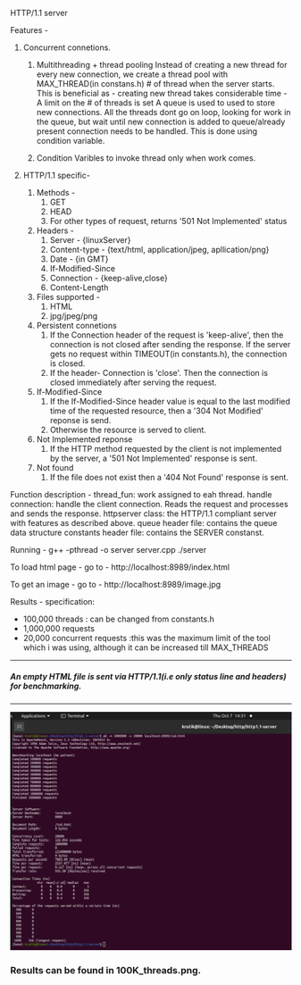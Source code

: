 HTTP/1.1 server

Features -

1. Concurrent connetions.

   1. Multithreading + thread pooling
      Instead of creating a new thread for every new connection, we create a thread pool with MAX_THREAD(in constans.h) # of thread when the server starts.
      This is beneficial as - creating new thread takes considerable time - A limit on the # of threads is set
      A queue is used to used to store new connections.
      All the threads dont go on loop, looking for work in the queue, but wait until new connection is added to queue/already present connection needs to be handled. This is done using condition variable.

   2. Condition Varibles to invoke thread only when work comes.

2. HTTP/1.1 specific-
   1. Methods -
      1. GET
      2. HEAD
      3. For other types of request, returns '501 Not Implemented' status
   2. Headers -
      1. Server - {linuxServer}
      2. Content-type - {text/html, application/jpeg, apllication/png}
      3. Date - {in GMT}
      4. If-Modified-Since
      5. Connection - {keep-alive,close}
      6. Content-Length
   3. Files supported -
      1. HTML
      2. jpg/jpeg/png
   4. Persistent connetions
      1. If the Connection header of the request is 'keep-alive', then the connection is not closed after sending the response. If the server gets no request within TIMEOUT(in constants.h), the connection is closed.
      2. If the header- Connection is 'close'. Then the connection is closed immediately after serving the request.
   5. If-Modified-Since
      1. If the If-Modified-Since header value is equal to the last modified time of the requested resource, then a '304 Not Modified' reponse is send.
      2. Otherwise the resource is served to client.
   6. Not Implemented reponse
      1. If the HTTP method requested by the client is not implemented by the server, a '501 Not Implemented' response is sent.
   7. Not found
      1. If the file does not exist then a '404 Not Found' response is sent.

Function description -
thread_fun: work assigned to eah thread.
handle connection: handle the client connection. Reads the request and processes and sends the response.
httpserver class: the HTTP/1.1 compliant server with features as described above.
queue header file: contains the queue data structure
constants header file: contains the SERVER constanst.

Running -
g++ -pthread -o server server.cpp
./server

To load html page -
go to - http://localhost:8989/index.html

To get an image -
go to - http://localhost:8989/image.jpg

Results -
specification:

- 100,000 threads : can be changed from constants.h
- 1,000,000 requests
- 20,000 concurrent requests :this was the maximum limit of the tool which i was using, although it can be increased till MAX_THREADS

---

##### An empty HTML file is sent via HTTP/1.1(i.e only status line and headers) for benchmarking.

---

![HTTP SERVER RESULTS](final/100k_threads.png "Results for the above specifications")

### Results can be found in 100K_threads.png.
